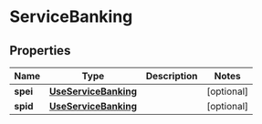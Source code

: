 # ServiceBanking

## Properties
Name | Type | Description | Notes
------------ | ------------- | ------------- | -------------
**spei** | [**UseServiceBanking**](UseServiceBanking.md) |  |  [optional]
**spid** | [**UseServiceBanking**](UseServiceBanking.md) |  |  [optional]
